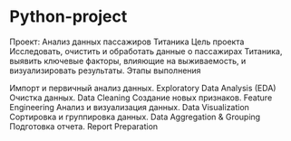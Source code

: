 # Python-project
Проект: Анализ данных пассажиров Титаника
Цель проекта Исследовать, очистить и обработать данные о пассажирах Титаника, выявить ключевые факторы, влияющие на выживаемость, и визуализировать результаты. Этапы выполнения

Импорт и первичный анализ данных. Exploratory Data Analysis (EDA)
Очистка данных. Data Cleaning
Создание новых признаков. Feature Engineering
Анализ и визуализация данных. Data Visualization
Сортировка и группировка данных. Data Aggregation & Grouping
Подготовка отчета. Report Preparation
